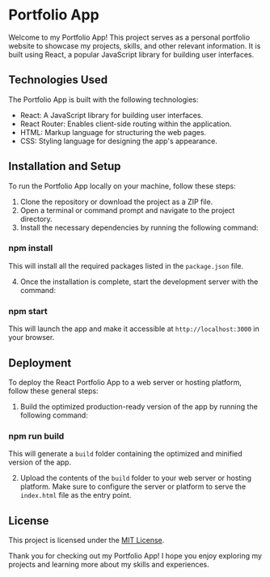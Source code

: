 # Portfolio App

Welcome to my Portfolio App! This project serves as a personal portfolio website to showcase my projects, skills, and other relevant information. It is built using React, a popular JavaScript library for building user interfaces.


## Technologies Used

The Portfolio App is built with the following technologies:

- React: A JavaScript library for building user interfaces.
- React Router: Enables client-side routing within the application.
- HTML: Markup language for structuring the web pages.
- CSS: Styling language for designing the app's appearance.

## Installation and Setup

To run the Portfolio App locally on your machine, follow these steps:

1. Clone the repository or download the project as a ZIP file.
2. Open a terminal or command prompt and navigate to the project directory.
3. Install the necessary dependencies by running the following command:

### npm install


This will install all the required packages listed in the `package.json` file.

4. Once the installation is complete, start the development server with the command:

### npm start


This will launch the app and make it accessible at `http://localhost:3000` in your browser.



## Deployment

To deploy the React Portfolio App to a web server or hosting platform, follow these general steps:

1. Build the optimized production-ready version of the app by running the following command:

### npm run build


This will generate a `build` folder containing the optimized and minified version of the app.

2. Upload the contents of the `build` folder to your web server or hosting platform. Make sure to configure the server or platform to serve the `index.html` file as the entry point.

## License

This project is licensed under the [MIT License](LICENSE).

Thank you for checking out my Portfolio App! I hope you enjoy exploring my projects and learning more about my skills and experiences.

